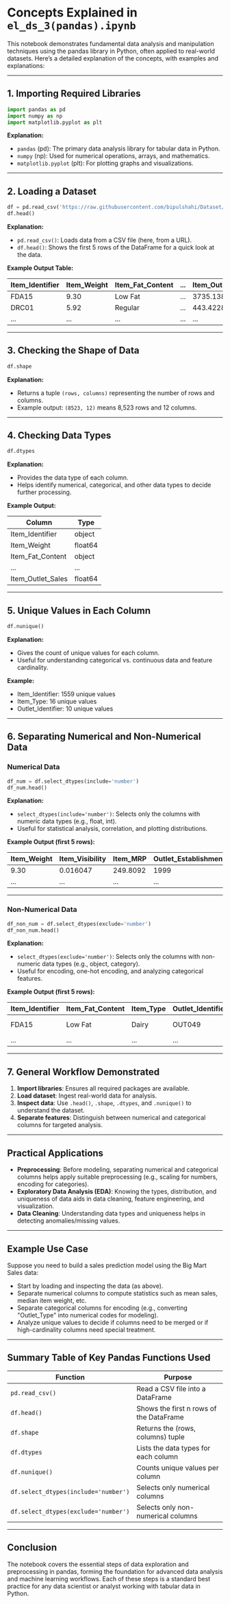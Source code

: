 # Concepts Explained in `el_ds_3(pandas).ipynb`

This notebook demonstrates fundamental data analysis and manipulation techniques using the pandas library in Python, often applied to real-world datasets. Here’s a detailed explanation of the concepts, with examples and explanations:

---

## 1. Importing Required Libraries

```python
import pandas as pd
import numpy as np
import matplotlib.pyplot as plt
```

**Explanation:**  
- `pandas` (pd): The primary data analysis library for tabular data in Python.
- `numpy` (np): Used for numerical operations, arrays, and mathematics.
- `matplotlib.pyplot` (plt): For plotting graphs and visualizations.

---

## 2. Loading a Dataset

```python
df = pd.read_csv('https://raw.githubusercontent.com/bipulshahi/Dataset/refs/heads/main/Big_Mart_Sales_Figure.csv')
df.head()
```

**Explanation:**  
- `pd.read_csv()`: Loads data from a CSV file (here, from a URL).
- `df.head()`: Shows the first 5 rows of the DataFrame for a quick look at the data.

**Example Output Table:**

| Item_Identifier | Item_Weight | Item_Fat_Content | ... | Item_Outlet_Sales |
|-----------------|-------------|------------------|-----|-------------------|
| FDA15           | 9.30        | Low Fat          | ... | 3735.1380         |
| DRC01           | 5.92        | Regular          | ... | 443.4228          |
| ...             | ...         | ...              | ... | ...               |

---

## 3. Checking the Shape of Data

```python
df.shape
```

**Explanation:**  
- Returns a tuple `(rows, columns)` representing the number of rows and columns.
- Example output: `(8523, 12)` means 8,523 rows and 12 columns.

---

## 4. Checking Data Types

```python
df.dtypes
```

**Explanation:**  
- Provides the data type of each column.
- Helps identify numerical, categorical, and other data types to decide further processing.

**Example Output:**

| Column                    | Type    |
|---------------------------|---------|
| Item_Identifier           | object  |
| Item_Weight               | float64 |
| Item_Fat_Content          | object  |
| ...                       | ...     |
| Item_Outlet_Sales         | float64 |

---

## 5. Unique Values in Each Column

```python
df.nunique()
```

**Explanation:**  
- Gives the count of unique values for each column.
- Useful for understanding categorical vs. continuous data and feature cardinality.

**Example:**
- Item_Identifier: 1559 unique values
- Item_Type: 16 unique values
- Outlet_Identifier: 10 unique values

---

## 6. Separating Numerical and Non-Numerical Data

### Numerical Data

```python
df_num = df.select_dtypes(include='number')
df_num.head()
```

**Explanation:**  
- `select_dtypes(include='number')`: Selects only the columns with numeric data types (e.g., float, int).
- Useful for statistical analysis, correlation, and plotting distributions.

**Example Output (first 5 rows):**

| Item_Weight | Item_Visibility | Item_MRP | Outlet_Establishment_Year | Item_Outlet_Sales |
|-------------|-----------------|----------|--------------------------|-------------------|
| 9.30        | 0.016047        | 249.8092 | 1999                     | 3735.1380         |
| ...         | ...             | ...      | ...                      | ...               |

---

### Non-Numerical Data

```python
df_non_num = df.select_dtypes(exclude='number')
df_non_num.head()
```

**Explanation:**  
- `select_dtypes(exclude='number')`: Selects only the columns with non-numeric data types (e.g., object, category).
- Useful for encoding, one-hot encoding, and analyzing categorical features.

**Example Output (first 5 rows):**

| Item_Identifier | Item_Fat_Content | Item_Type | Outlet_Identifier | Outlet_Size | Outlet_Location_Type | Outlet_Type |
|-----------------|------------------|-----------|-------------------|-------------|---------------------|-------------|
| FDA15           | Low Fat          | Dairy     | OUT049            | Medium      | Tier 1              | Supermarket Type1 |
| ...             | ...              | ...       | ...               | ...         | ...                 | ...         |

---

## 7. General Workflow Demonstrated

1. **Import libraries**: Ensures all required packages are available.
2. **Load dataset**: Ingest real-world data for analysis.
3. **Inspect data**: Use `.head()`, `.shape`, `.dtypes`, and `.nunique()` to understand the dataset.
4. **Separate features**: Distinguish between numerical and categorical columns for targeted analysis.

---

## Practical Applications

- **Preprocessing**: Before modeling, separating numerical and categorical columns helps apply suitable preprocessing (e.g., scaling for numbers, encoding for categories).
- **Exploratory Data Analysis (EDA)**: Knowing the types, distribution, and uniqueness of data aids in data cleaning, feature engineering, and visualization.
- **Data Cleaning**: Understanding data types and uniqueness helps in detecting anomalies/missing values.

---

## Example Use Case

Suppose you need to build a sales prediction model using the Big Mart Sales data:
- Start by loading and inspecting the data (as above).
- Separate numerical columns to compute statistics such as mean sales, median item weight, etc.
- Separate categorical columns for encoding (e.g., converting "Outlet_Type" into numerical codes for modeling).
- Analyze unique values to decide if columns need to be merged or if high-cardinality columns need special treatment.

---

## Summary Table of Key Pandas Functions Used

| Function                          | Purpose                                  |
|------------------------------------|------------------------------------------|
| `pd.read_csv()`                    | Read a CSV file into a DataFrame         |
| `df.head()`                        | Shows the first n rows of the DataFrame  |
| `df.shape`                         | Returns the (rows, columns) tuple        |
| `df.dtypes`                        | Lists the data types for each column     |
| `df.nunique()`                     | Counts unique values per column          |
| `df.select_dtypes(include='number')`| Selects only numerical columns           |
| `df.select_dtypes(exclude='number')`| Selects only non-numerical columns       |

---

## Conclusion

The notebook covers the essential steps of data exploration and preprocessing in pandas, forming the foundation for advanced data analysis and machine learning workflows. Each of these steps is a standard best practice for any data scientist or analyst working with tabular data in Python.
